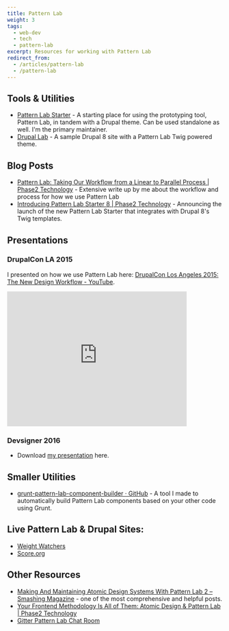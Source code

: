 ```yaml
---
title: Pattern Lab
weight: 3
tags:
  - web-dev
  - tech
  - pattern-lab
excerpt: Resources for working with Pattern Lab
redirect_from:
  - /articles/pattern-lab
  - /pattern-lab
---
```


## Tools & Utilities

- [Pattern Lab Starter](https://github.com/phase2/pattern-lab-starter) - A starting place for using the prototyping tool, Pattern Lab, in tandem with a Drupal theme. Can be used standalone as well. I'm the primary maintainer.
- [Drupal Lab](https://github.com/phase2/drupal-lab) - A sample Drupal 8 site with a Pattern Lab Twig powered theme.

## Blog Posts

- [Pattern Lab: Taking Our Workflow from a Linear to Parallel Process | Phase2 Technology](https://www.phase2technology.com/blog/pattern-lab-taking-our-workflow-from-a-linear-to-parallel-process/) - Extensive write up by me about the workflow and process for how we use Pattern Lab
- [Introducing Pattern Lab Starter 8 | Phase2 Technology](https://www.phase2technology.com/blog/introducing-pattern-lab-starter-8/) - Announcing the launch of the new Pattern Lab Starter that integrates with Drupal 8's Twig templates.

## Presentations

### DrupalCon LA 2015

I presented on how we use Pattern Lab here: [DrupalCon Los Angeles 2015: The New Design Workflow - YouTube](https://youtube.com/watch?v=PdfxJO81cdA).

<iframe width="420" height="315" src="https://www.youtube.com/embed/PdfxJO81cdA" frameborder="0" allowfullscreen></iframe>

### Devsigner 2016

- Download [my presentation](integrating-pattern-lab-into-drupal-workshop.pdf) here.

## Smaller Utilities

- [grunt-pattern-lab-component-builder · GitHub](https://github.com/EvanLovely/grunt-pattern-lab-component-builder) - A tool I made to automatically build Pattern Lab components based on your other code using Grunt.

## Live Pattern Lab & Drupal Sites:

- [Weight Watchers](https://www.weightwatchers.com/sites/all/themes/custom/wwvs_bts/pattern-lab/public/)
- [Score.org](https://www.score.org/sites/all/themes/custom/score/dest/pattern-lab/)


## Other Resources

- [Making And Maintaining Atomic Design Systems With Pattern Lab 2 – Smashing Magazine](https://www.smashingmagazine.com/2016/07/building-maintaining-atomic-design-systems-pattern-lab/) - one of the most comprehensive and helpful posts.
- [Your Frontend Methodology Is All of Them: Atomic Design & Pattern Lab | Phase2 Technology](https://www.phase2technology.com/your-frontend-methodology-is-all-of-them-atomic-design-patternlab/)
- [Gitter Pattern Lab Chat Room](https://gitter.im/pattern-lab)
